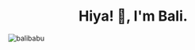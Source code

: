 <h1 align="center">Hiya! 👋, I'm Bali.</h1>


<p align="left"> <img src="https://komarev.com/ghpvc/?username=balibabu&label=Profile%20views&color=0e75b6&style=flat" alt="balibabu" /> </p>
